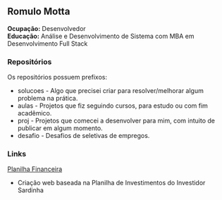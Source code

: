 ## Romulo Motta  
<b>Ocupação:</b> Desenvolvedor  
<b>Educação:</b> Análise e Desenvolvimento de Sistema com MBA em Desenvolvimento Full Stack  

### Repositórios
Os repositórios possuem prefixos:
* solucoes - Algo que precisei criar para resolver/melhorar algum problema na prática.
* aulas - Projetos que fiz seguindo cursos, para estudo ou com fim acadêmico.
* proj - Projetos que comecei a desenvolver para mim, com intuito de publicar em algum momento.
* desafio - Desafios de seletivas de empregos.

### Links
[Planilha Financeira](https://planilha-financeira.netlify.app/)
- Criação web baseada na Planilha de Investimentos do Investidor Sardinha
